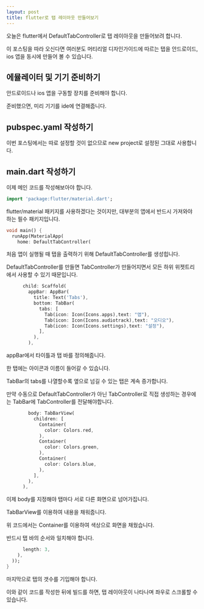 ```yaml
---
layout: post
title: flutter로 탭 레이아웃 만들어보기
---
```


오늘은 flutter에서 DefaultTabController로 탭 레이아웃을 만들어보려 합니다.

이 포스팅을 따라 오신다면 여러분도 머티리얼 디자인가이드에 따르는 탭을 안드로이드, ios 앱을 동시에 만들어 볼 수 있습니다.

## 에뮬레이터 및 기기 준비하기

안드로이드나 ios 앱을 구동할 장치를 준비해야 합니다.

준비했으면, 미리 기기를 ide에 연결해줍니다.

## pubspec.yaml 작성하기

이번 포스팅에서는 따로 설정할 것이 없으므로 new project로 설정된 그대로 사용합니다.

## main.dart 작성하기

이제 메인 코드를 작성해보아야 합니다.

```dart
import 'package:flutter/material.dart';
```

flutter/material 패키지를 사용하겠다는 것이지만, 대부분의 앱에서 반드시 가져와야 하는 필수 패키지입니다.

```dart
void main() {
  runApp(MaterialApp(
    home: DefaultTabController(
```

처음 앱이 실행될 때 탭을 출력하기 위해 DefaultTabController를 생성힙니다.

DefaultTabController를 만들면 TabController가  만들어지면서 모든 하위 위젯트리에서 사용할 수 있기 때문입니다.

```dart
      child: Scaffold(
        appBar: AppBar(
          title: Text('Tabs'),
          bottom: TabBar(
            tabs: [
              Tab(icon: Icon(Icons.apps),text: "앱"),
              Tab(icon: Icon(Icons.audiotrack),text: "오디오"),
              Tab(icon: Icon(Icons.settings),text: "설정"),
            ],
          ),
        ),
```

appBar에서 타이틀과 탭 바를 정의해줍니다.

한 탭에는 아이콘과 이름이 들어갈 수 있습니다.

TabBar의 tabs를 나열할수록 옆으로 넘길 수 있는 탭은 계속 증가합니다.

만약 수동으로 DefaultTabController가 아닌 TabController로 직접 생성하는 경우에는 TabBar에 TabController를 전달해야합니다.

```dart
        body: TabBarView(
          children: [
            Container(
              color: Colors.red,
            ),
            Container(
              color: Colors.green,
            ),
            Container(
              color: Colors.blue,
            ),
          ],
        ),
      ),
```

이제 body를 지정해야 탭마다 서로 다른 화면으로 넘어가집니다.

TabBarView를 이용하여 내용을 채워줍니다.

위 코드에서는 Container를 이용하여 색상으로 화면을 채웠습니다.

반드시 탭 바의 순서와 일치해야 합니다.

```dart
      length: 3,
    ),
  ));
}
```

마지막으로 탭의 갯수를 기입해야 합니다.

이와 같이 코드를 작성한 뒤에 빌드를 하면, 탭 레이아웃이 나타나며 좌우로 스크롤할 수 있습니다.
